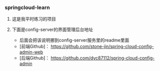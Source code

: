 ### springcloud-learn

1. 这是我平时练习的项目

2. 下面是config-server的界面管理后台地址

   + 后面会把该说明挪到config-server服务里的readme里面
   + [前端Github]： https://github.com/stone-jin/spring-cloud-config-admin-web 
   + [后端Github]： https://github.com/dyc87112/spring-cloud-config-admin 

